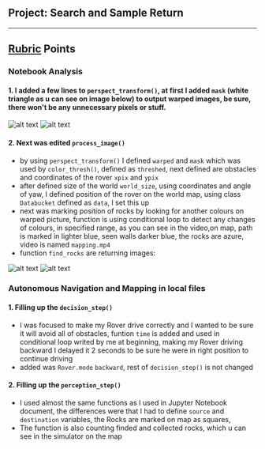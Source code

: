 ## Project: Search and Sample Return
---


[//]: # (Image References)

[image1]: ./misc/rover_image.jpg
[image2]: ./calibration_images/example_grid1.jpg
[image3]: ./calibration_images/example_rock1.jpg 
[image4]: ./output/warped_example.jpg 
[image5]: ./output/mask_example.jpg
[image6]: ./output/rock.jpg
[image7]: ./output/example_rock.jpg

## [Rubric](https://review.udacity.com/#!/rubrics/916/view) Points

### Notebook Analysis
#### 1. I added a few lines to `perspect_transform()`, at first I added `mask` (white triangle as u can see on image below) to output warped images, be sure, there won't be any unnecessary pixels or stuff.


![alt text][image4] ![alt text][image5]


#### 2. Next was edited `process_image()`
 * by using `perspect_transform()` I defined `warped` and `mask` which was used by `color_thresh()`, defined as `threshed`, next defined are obstacles and coordinates of the rover `xpix` and `ypix`
 * after defined size of the world `world_size`, using coordinates and angle of yaw, I defined position of the rover on the world map, using class `Databucket` defined as `data`, I set this up
 * next was marking position of rocks by looking for another colours on warped picture, function is using conditional loop to detect any changes of colours, in specified range,  as you can see in the video,on map, path is marked in lighter blue, seen walls darker blue, the rocks are azure, video is named `mapping.mp4`
 * function `find_rocks` are returning images: 
 
 ![alt text][image6] ![alt text][image7]
 

### Autonomous Navigation and Mapping in local files

#### 1. Filling up the `decision_step()` 
 * I was focused to make my Rover drive correctly and I wanted to be sure it will avoid all of obstacles, funtion `time` is added and used in conditional loop writed by me at beginning, making my Rover driving backward I delayed it 2 seconds to be sure he were in right position to continue driving
 * added was `Rover.mode` `backward`, rest of `decision_step()` is not changed
#### 2. Filling up the `perception_step()`
 * I used almost the same functions as I used in Jupyter Notebook document, the differences were that I had to define `source` and `destination` variables, the Rocks are marked on map as squares,
 * The function is also counting finded and collected rocks, which u can see in the simulator on the map
 
